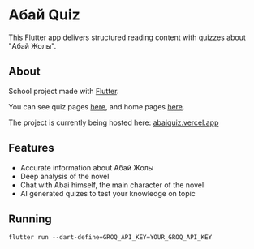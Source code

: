# Абай Quiz
This Flutter app delivers structured reading content with quizzes about "Абай Жолы".

## About
School project made with [Flutter](https://docs.flutter.dev/).

You can see quiz pages [here](https://github.com/Qonus/abai_quiz/tree/main/assets/main), and home pages [here](https://github.com/Qonus/abai_quiz/tree/main/assets/analysis).

The project is currently being hosted here: [abaiquiz.vercel.app](https://abaiquiz.vercel.app/)

## Features 
- Accurate information about Абай Жолы
- Deep analysis of the novel
- Chat with Abai himself, the main character of the novel
- AI generated quizes to test your knowledge on topic

## Running
```
flutter run --dart-define=GROQ_API_KEY=YOUR_GROQ_API_KEY
```
